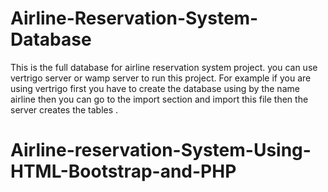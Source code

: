 # Airline-Reservation-System-Database
This is the full database for airline reservation system project.
you can use vertrigo server or wamp server to run this project.
For example if you are using vertrigo first you have to create the database using by the name airline then you can go to the import section and import this file then the server creates the tables .
# Airline-reservation-System-Using-HTML-Bootstrap-and-PHP
